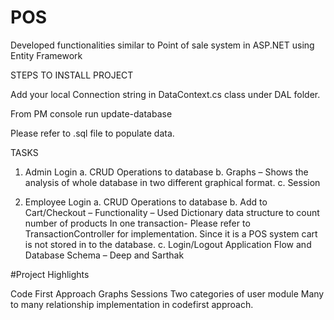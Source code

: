 # POS
Developed functionalities similar to Point of sale system in ASP.NET using Entity Framework

STEPS TO INSTALL PROJECT 

Add your local Connection string in DataContext.cs class under DAL folder.

From PM console run update-database

Please refer to .sql file to populate data.

TASKS
1) Admin Login
a. CRUD Operations to database
b. Graphs – Shows the analysis of whole database in two different graphical format.
c. Session

2) Employee Login
a. CRUD Operations to database
b. Add to Cart/Checkout – Functionality – Used Dictionary data structure to count number of products In one transaction- Please refer to TransactionController for implementation. Since it is a POS system cart is not stored in to the database.
c. Login/Logout
Application Flow and Database Schema – Deep and Sarthak 

#Project Highlights

Code First Approach
Graphs
Sessions
Two categories of user module
Many to many relationship implementation in codefirst approach.
